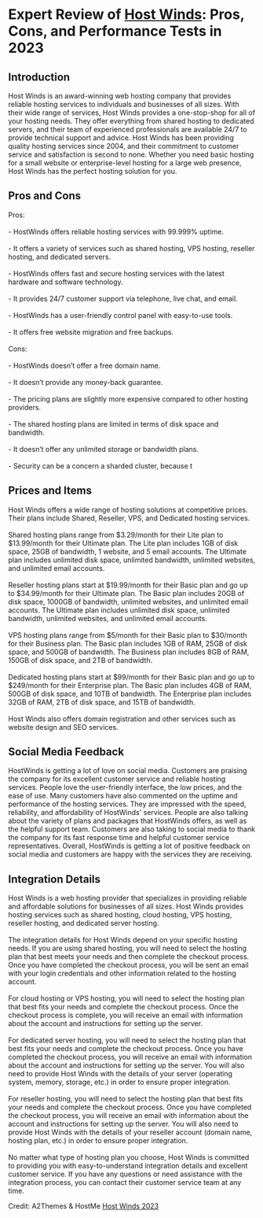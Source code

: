 <h1>Expert Review of <a href="https://a2themes.com/host-winds-reviews">Host Winds</a>: Pros, Cons, and Performance Tests in 2023</h1>
<h2>Introduction</h2>
Host Winds is an award-winning web hosting company that provides reliable hosting services to individuals and businesses of all sizes. With their wide range of services, Host Winds provides a one-stop-shop for all of your hosting needs. They offer everything from shared hosting to dedicated servers, and their team of experienced professionals are available 24/7 to provide technical support and advice. Host Winds has been providing quality hosting services since 2004, and their commitment to customer service and satisfaction is second to none. Whether you need basic hosting for a small website or enterprise-level hosting for a large web presence, Host Winds has the perfect hosting solution for you.
<h2>Pros and Cons</h2>
Pros:<br><br>- HostWinds offers reliable hosting services with 99.999% uptime.<br><br>- It offers a variety of services such as shared hosting, VPS hosting, reseller hosting, and dedicated servers.<br><br>- HostWinds offers fast and secure hosting services with the latest hardware and software technology.<br><br>- It provides 24/7 customer support via telephone, live chat, and email.<br><br>- HostWinds has a user-friendly control panel with easy-to-use tools.<br><br>- It offers free website migration and free backups.<br><br>Cons:<br><br>- HostWinds doesn’t offer a free domain name.<br><br>- It doesn’t provide any money-back guarantee.<br><br>- The pricing plans are slightly more expensive compared to other hosting providers.<br><br>- The shared hosting plans are limited in terms of disk space and bandwidth.<br><br>- It doesn’t offer any unlimited storage or bandwidth plans.<br><br>- Security can be a concern a sharded cluster, because t
<h2>Prices and Items</h2>
Host Winds offers a wide range of hosting solutions at competitive prices. Their plans include Shared, Reseller, VPS, and Dedicated hosting services.<br><br>Shared hosting plans range from $3.29/month for their Lite plan to $13.99/month for their Ultimate plan. The Lite plan includes 1GB of disk space, 25GB of bandwidth, 1 website, and 5 email accounts. The Ultimate plan includes unlimited disk space, unlimited bandwidth, unlimited websites, and unlimited email accounts.<br><br>Reseller hosting plans start at $19.99/month for their Basic plan and go up to $34.99/month for their Ultimate plan. The Basic plan includes 20GB of disk space, 1000GB of bandwidth, unlimited websites, and unlimited email accounts. The Ultimate plan includes unlimited disk space, unlimited bandwidth, unlimited websites, and unlimited email accounts.<br><br>VPS hosting plans range from $5/month for their Basic plan to $30/month for their Business plan. The Basic plan includes 1GB of RAM, 25GB of disk space, and 500GB of bandwidth. The Business plan includes 8GB of RAM, 150GB of disk space, and 2TB of bandwidth.<br><br>Dedicated hosting plans start at $99/month for their Basic plan and go up to $249/month for their Enterprise plan. The Basic plan includes 4GB of RAM, 500GB of disk space, and 10TB of bandwidth. The Enterprise plan includes 32GB of RAM, 2TB of disk space, and 15TB of bandwidth.<br><br>Host Winds also offers domain registration and other services such as website design and SEO services.
<h2>Social Media Feedback</h2>
HostWinds is getting a lot of love on social media. Customers are praising the company for its excellent customer service and reliable hosting services. People love the user-friendly interface, the low prices, and the ease of use. Many customers have also commented on the uptime and performance of the hosting services. They are impressed with the speed, reliability, and affordability of HostWinds' services. People are also talking about the variety of plans and packages that HostWinds offers, as well as the helpful support team. Customers are also taking to social media to thank the company for its fast response time and helpful customer service representatives. Overall, HostWinds is getting a lot of positive feedback on social media and customers are happy with the services they are receiving.
<h2>Integration Details</h2>
Host Winds is a web hosting provider that specializes in providing reliable and affordable solutions for businesses of all sizes. Host Winds provides hosting services such as shared hosting, cloud hosting, VPS hosting, reseller hosting, and dedicated server hosting.<br><br>The integration details for Host Winds depend on your specific hosting needs. If you are using shared hosting, you will need to select the hosting plan that best meets your needs and then complete the checkout process. Once you have completed the checkout process, you will be sent an email with your login credentials and other information related to the hosting account.<br><br>For cloud hosting or VPS hosting, you will need to select the hosting plan that best fits your needs and complete the checkout process. Once the checkout process is complete, you will receive an email with information about the account and instructions for setting up the server.<br><br>For dedicated server hosting, you will need to select the hosting plan that best fits your needs and complete the checkout process. Once you have completed the checkout process, you will receive an email with information about the account and instructions for setting up the server. You will also need to provide Host Winds with the details of your server (operating system, memory, storage, etc.) in order to ensure proper integration.<br><br>For reseller hosting, you will need to select the hosting plan that best fits your needs and complete the checkout process. Once you have completed the checkout process, you will receive an email with information about the account and instructions for setting up the server. You will also need to provide Host Winds with the details of your reseller account (domain name, hosting plan, etc.) in order to ensure proper integration.<br><br>No matter what type of hosting plan you choose, Host Winds is committed to providing you with easy-to-understand integration details and excellent customer service. If you have any questions or need assistance with the integration process, you can contact their customer service team at any time.
<p>Credit: A2Themes & HostMe <a href="https://a2themes.com/host-winds-reviews">Host Winds 2023</a></p>